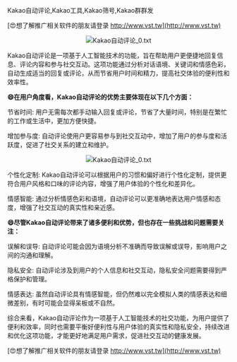 Kakao自动评论,Kakao工具,Kakao筛号,Kakao群群发

[😍想了解推广相关软件的朋友请登录 http://www.vst.tw](http://www.vst.tw)

 <center><img src="https://vst.tw/MP4/tuiguang/png/8.png" alt="Kakao自动评论_0.txt"></center>

Kakao自动评论是一项基于人工智能技术的功能，旨在帮助用户更便捷地回复信息、评论内容和参与社交互动。这项功能通过分析对话语境、关键词和情感色彩，自动生成适当的回复或评论，从而节省用户时间和精力，提高社交体验的便利性和效率性。

**😄在用户角度看，Kakao自动评论的优势主要体现在以下几个方面：**

节省时间: 用户无需每次都手动输入回复或评论，节省了大量时间，特别是在繁忙的工作或生活中，更加方便快捷。

增加参与度: 自动评论使用户更容易参与到社交互动中，增加了用户的参与度和活跃度，促进了社交关系的建立和维护。

 <center><img src="https://vst.tw/MP4/tuiguang/png/2.png" alt="Kakao自动评论_0.txt"></center>

个性化定制: Kakao自动评论可以根据用户的习惯和偏好进行个性化定制，提供更符合用户风格和口味的评论内容，增强了用户体验的个性化和差异化。

情感智能: 通过分析情感色彩和语境，自动评论可以更准确地表达用户情感和态度，增强了社交互动的真实性和亲近感。

**😄尽管Kakao自动评论带来了诸多便利和优势，但也存在一些挑战和问题需要关注：**

误解和误导: 自动评论可能会因为语境分析不准确而导致误解或误导，影响用户之间的沟通和理解。

隐私安全: 自动评论涉及到用户的个人信息和社交互动，隐私安全问题需要得到严格保护和管理。

情感表达: 虽然自动评论具有情感智能，但仍然难以完全模拟人类的情感表达和细微差别，有时可能会显得呆板或不自然。

综合来看，Kakao自动评论作为一项基于人工智能技术的社交功能，为用户提供了便利和效率，同时也需要平衡好便利性与用户体验的真实性和隐私安全，持续改进和优化这项功能，才能更好地满足用户需求，促进社交互动的健康发展。

[😍想了解推广相关软件的朋友请登录 http://www.vst.tw](http://www.vst.tw)



